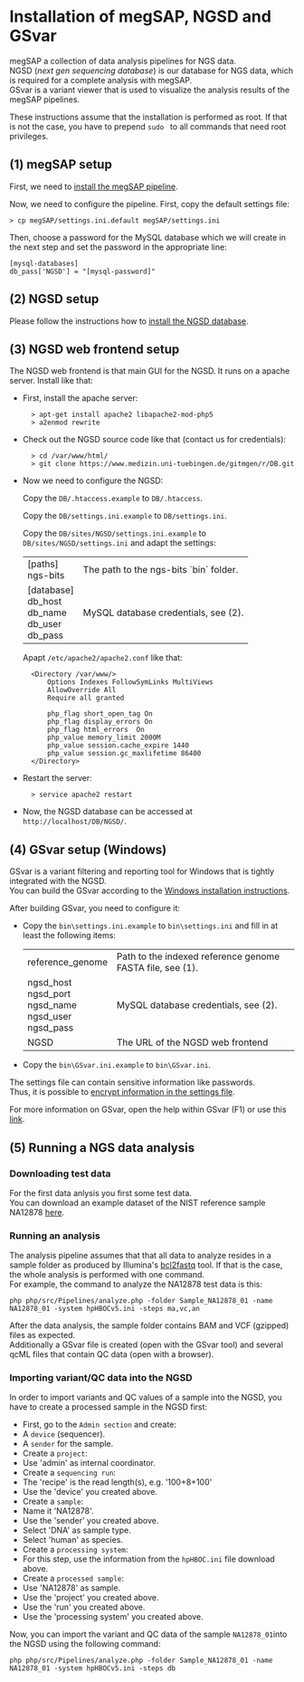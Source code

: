 
# Installation of megSAP, NGSD and GSvar

megSAP a collection of data analysis pipelines for NGS data.  
NGSD (*next gen sequencing database*) is our database for NGS data, which is required for a complete analysis with megSAP.  
GSvar is a variant viewer that is used to visualize the analysis results of the megSAP pipelines.

These instructions assume that the installation is performed as root. If that is not the case, you have to prepend `sudo ` to all commands that need root privileges. 

## (1) megSAP setup

First, we need to [install the megSAP pipeline](https://github.com/imgag/megSAP).

Now, we need to configure the pipeline. First, copy the default settings file:

	> cp megSAP/settings.ini.default megSAP/settings.ini

Then, choose a password for the MySQL database which we will create in the next step and set the password in the appropriate line: 

	[mysql-databases]
	db_pass['NGSD'] = "[mysql-password]"

## (2) NGSD setup

Please follow the instructions how to [install the NGSD database](install_ngsd.md).

## (3) NGSD web frontend setup

The NGSD web frontend is that main GUI for the NGSD. It runs on a apache server.
Install like that:

* First, install the apache server:

		> apt-get install apache2 libapache2-mod-php5
		> a2enmod rewrite

* Check out the NGSD source code like that (contact us for credentials):
	
		> cd /var/www/html/
		> git clone https://www.medizin.uni-tuebingen.de/gitmgen/r/DB.git


* Now we need to configure the NGSD:

  Copy the `DB/.htaccess.example` to `DB/.htaccess`.

  Copy the `DB/settings.ini.example` to `DB/settings.ini`.

  Copy the `DB/sites/NGSD/settings.ini.example` to `DB/sites/NGSD/settings.ini` and adapt the settings:
		
	<table>
		<tr>
			<td>[paths]<br>ngs-bits</td>
			<td>The path to the ngs-bits `bin` folder.</td>
		</tr>
		<tr>
			<td>[database]<br>db_host<br>db_name<br>db_user<br>db_pass</td>
			<td>MySQL database credentials, see (2).</td>
		</tr>
	</table>

	Apapt `/etc/apache2/apache2.conf` like that:
        
		<Directory /var/www/>
        	Options Indexes FollowSymLinks MultiViews
            AllowOverride All
            Require all granted
 
	        php_flag short_open_tag On
	        php_flag display_errors On
	        php_flag html_errors  On
	        php_value memory_limit 2000M
	        php_value session.cache_expire 1440
	        php_value session.gc_maxlifetime 86400
        </Directory>

* Restart the server:

		> service apache2 restart

* Now, the NGSD database can be accessed at `http://localhost/DB/NGSD/`.

## (4) GSvar setup (Windows)

GSvar is a variant filtering and reporting tool for Windows that is tightly integrated with the NGSD.  
You can build the GSvar according to the [Windows installation instructions](install_win.md).  

After building GSvar, you need to configure it:

 * Copy the `bin\settings.ini.example` to `bin\settings.ini` and fill in at least the following items:
	<table>
		<tr>
			<td>reference_genome</td>
			<td>Path to the indexed reference genome FASTA file, see (1).</td>
		</tr>
		<tr>
			<td>ngsd_host<br>ngsd_port<br>ngsd_name<br>ngsd_user<br>ngsd_pass</td>
			<td>MySQL database credentials, see (2).</td>
		</tr>
		<tr>
			<td>NGSD</td>
			<td>The URL of the NGSD web frontend</td>
		</tr>
	</table>
 * Copy the `bin\GSvar.ini.example` to `bin\GSvar.ini`.

The settings file can contain sensitive information like passwords.  
Thus, it is possible to [encrypt information in the settings file](GSvar/encrypt_settings.md).

For more information on GSvar, open the help within GSvar (F1) or use this [link](GSvar/index.md).


## (5) Running a NGS data analysis

### Downloading test data

For the first data anlysis you first some test data.  
You can download an example dataset of the NIST reference sample NA12878 [here](https://download.imgag.de/NA12878_01.zip).

### Running an analysis

The analysis pipeline assumes that that all data to analyze resides in a sample folder as produced by Illumina's [bcl2fastq](http://support.illumina.com/sequencing/sequencing_software/bcl2fastq-conversion-software.html) tool. If that is the case, the whole analysis is performed with one command.  
For example, the command to analyze the NA12878 test data is this:

	php php/src/Pipelines/analyze.php -folder Sample_NA12878_01 -name NA12878_01 -system hpHBOCv5.ini -steps ma,vc,an

After the data analysis, the sample folder contains BAM and VCF (gzipped) files as expected.  
Additionally a GSvar file is created (open with the GSvar tool) and several qcML files that contain QC data (open with a browser).

### Importing variant/QC data into the NGSD

In order to import variants and QC values of a sample into the NGSD, you have to create a processed sample in the NGSD first:

 * First, go to the `Admin section` and create:
  * A `device` (sequencer).
  * A `sender` for the sample.
 * Create a `project`:
  * Use 'admin' as internal coordinator.
 * Create a `sequencing run`:
  * The 'recipe' is the read length(s), e.g. '100+8+100'
  * Use the 'device' you created above.
 * Create a `sample`:
  * Name it 'NA12878'.
  * Use the 'sender' you created above.
  * Select 'DNA' as sample type.
  * Select 'human' as species.
 * Create a `processing system`:
  * For this step, use the information from the `hpHBOC.ini` file download above.
 * Create a `processed sample`:
  * Use 'NA12878' as sample.
  * Use the 'project' you created above.
  * Use the 'run' you created above.
  * Use the 'processing system' you created above.

Now, you can import the variant and QC data of the sample `NA12878_01`into the NGSD using the following command:

	php php/src/Pipelines/analyze.php -folder Sample_NA12878_01 -name NA12878_01 -system hpHBOCv5.ini -steps db


































